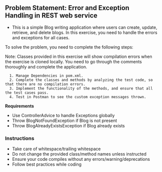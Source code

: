 ## Problem Statement: Error and Exception Handling in REST web service

* This is a simple Blog writing application where users can create, update, retrieve, and delete blogs.
In this exercise, you need to handle the errors and exceptions for all cases.

To solve the problem, you need to complete the following steps:

Note: Classes provided in this exercise will show compilation errors when the exercise is cloned locally. You need to go through the comments thoroughly and complete the application.

      1. Manage Dependencies in pom.xml.
      2. Complete the classes and methods by analyzing the test code, so that there are no compilation errors.
      3. Implement the functionality of the methods, and ensure that all the test cases pass.
      4. Test in Postman to see the custom exception messages thrown.

  **Requirements**   
-   Use ControllerAdvice to handle Exceptions globally
-   Throw BlogNotFoundException if Blog is not present
-   Throw BlogAlreadyExistsException if Blog already exists
   

### Instructions
 - Take care of whitespace/trailing whitespace
 - Do not change the provided class/method names unless instructed
 - Ensure your code compiles without any errors/warning/deprecations 
 - Follow best practices while coding
